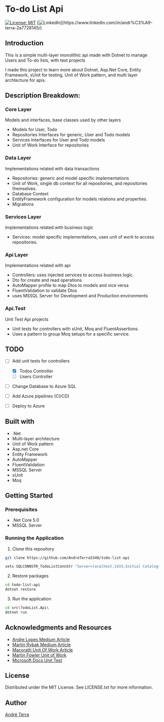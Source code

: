 # To-do List Api
[![License: MIT](https://img.shields.io/badge/License-MIT-green.svg)](https://opensource.org/licenses/MIT)
[![LinkedIn](https://img.shields.io/badge/LinkedIn-blue?style=flat&logo=linkedin&labelColor=blue")](https://www.linkedin.com/in/andr%C3%A9-terra-2a7728145/)

## Introduction
This is a simple multi-layer monolithic api made with Dotnet to manage Users and To-do lists, with test projects

I made this project to learn more about Dotnet, Asp.Net Core, Entity Framework, xUnit for testing, Unit of Work pattern, and multi layer archtecture for apis.

## Description Breakdown:
### Core Layer 
Models and interfaces, base classes used by other layers
- Models for User, Todo
- Repositories Interfaces for generic, User and Todo models
- Services Interfaces for User and Todo models
- Unit of Work Interface for repositories

### Data Layer 
Implementations related with data transactions
- Repositories: generic and model specific implementations
- Unit of Work, single db context for all repositories, and repositories themselves.
- Database Context
- EntityFramework configuration for models relations and properties.
- Migrations

### Services Layer 
Implementations related with business logic
- Services: model specific implementations, uses unit of work to access repositories.

### Api Layer 
Implementations related with api
- Controllers: uses injected services to access business logic.
- Dto for create and read operations
- AutoMapper profile to map Dtos to models and vice versa
- FluentValidation to validate Dtos
- uses MSSQL Server for Development and Production environments

### Api.Test
Unit Test Api projects
- Unit tests for controllers with xUnit, Moq and FluentAssertions.
- Uses a pattern to group Moq setups for a specific service.

## TODO
- [ ] Add unit tests for controllers
    - [x] Todos Controller
    - [ ] Users Controller
- [ ] Change Database to Azure SQL
- [ ] Add Azure pipelines (CI/CD)
- [ ] Deploy to Azure


## Built with
- .Net
- Multi-layer architecture
- Unit of Work pattern
- Asp.net Core
- Entity Framework
- AutoMapper
- FluentValidation
- MSSQL Server
- xUnit
- Moq

## Getting Started

### Prerequisites

- .Net Core 5.0
- MSSQL Server

### Running the Application

1. Clone this repository
```bash 
git clone https://github.com/AndreTerra5348/todo-list-api
```

```bash
setx SQLCONNSTR_TodoListConnStr "Server=localhost,1433;Initial Catalog=todolistdb;User Id=sa;Password=<password>;"
```

2. Restore packages
```bash
cd todo-list-api
dotnet restore
```

3. Run the application
```bash
cd src\TodoList.Api\
dotnet run
```

## Acknowledgments and Resources
- [Andre Lopes Medium Article](https://medium.com/swlh/building-a-nice-multi-layer-net-core-3-api-c68a9ef16368)
- [Martin Rybak Medium Article](https://medium.com/@martinrybak/a-cleaner-way-to-create-mocks-in-net-6e039c3d1db0)
- [Macoratti Unit Of Work Article](https://www.macoratti.net/16/01/net_uow1.htm)
- [Martin Fowler Unit of Work](https://martinfowler.com/eaaCatalog/unitOfWork.html)
- [Microsoft Docs Unit Test](https://docs.microsoft.com/en-us/aspnet/core/mvc/controllers/testing?view=aspnetcore-5.0)

## License
Distributed under the MIT License. See LICENSE.txt for more information.

## Author
[André Terra](https://www.linkedin.com/in/andr%C3%A9-terra-2a7728145/)